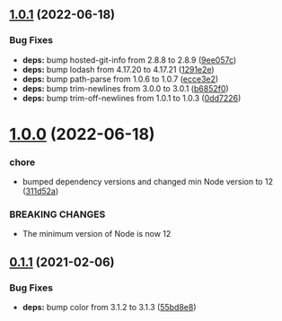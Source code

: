 ## [1.0.1](https://github.com/c1rrus/colorglue/compare/v1.0.0...v1.0.1) (2022-06-18)


### Bug Fixes

* **deps:** bump hosted-git-info from 2.8.8 to 2.8.9 ([9ee057c](https://github.com/c1rrus/colorglue/commit/9ee057cbd0cbe7b54c31fb19db56cab2109022d8))
* **deps:** bump lodash from 4.17.20 to 4.17.21 ([1291e2e](https://github.com/c1rrus/colorglue/commit/1291e2e9f56b6b3b039ea30e8d44972193c21be4))
* **deps:** bump path-parse from 1.0.6 to 1.0.7 ([ecce3e2](https://github.com/c1rrus/colorglue/commit/ecce3e2ca1568001128bd1a84a3808d706874eb8))
* **deps:** bump trim-newlines from 3.0.0 to 3.0.1 ([b6852f0](https://github.com/c1rrus/colorglue/commit/b6852f004a23546872a8ca1450e5d80eecb2dd01))
* **deps:** bump trim-off-newlines from 1.0.1 to 1.0.3 ([0dd7226](https://github.com/c1rrus/colorglue/commit/0dd7226feab37427d0e4f07cc511cbdac64562f1))

# [1.0.0](https://github.com/c1rrus/colorglue/compare/v0.1.1...v1.0.0) (2022-06-18)


### chore

* bumped dependency versions and changed min Node version to 12 ([311d52a](https://github.com/c1rrus/colorglue/commit/311d52ad37ed1029baee68e7f399146c43e30bf7))


### BREAKING CHANGES

* The minimum version of Node is now 12

## [0.1.1](https://github.com/c1rrus/colorglue/compare/v0.1.0...v0.1.1) (2021-02-06)


### Bug Fixes

* **deps:** bump color from 3.1.2 to 3.1.3 ([55bd8e8](https://github.com/c1rrus/colorglue/commit/55bd8e8a6934b034cbbe6aa819f3d01a81bf0a7c))
